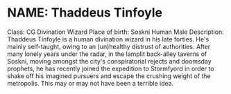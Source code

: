 # NAME: Thaddeus Tinfoyle
Class: CG Divination Wizard
Place of birth: Soskni
Human Male
Description: Thaddeus Tinfoyle is a human divination wizard in his late forties. He's mainly self-taught, owing to an (un)healthy distrust of authorities. After many lonely years under the radar, in the lamplit back-alley taverns of Soskni, moving amongst the city's conspiratorial rejects and doomsday prophets, he has recently joined the expedition to Stormfyord in order to shake off his imagined pursuers and escape the crushing weight of the metropolis.
This may or may not have been a terrible idea.